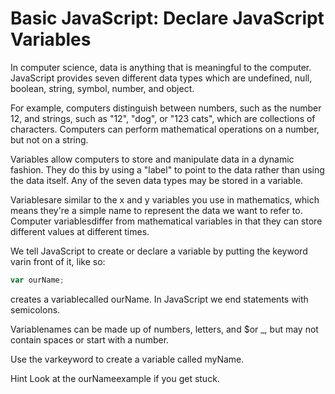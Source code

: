 # Basic JavaScript: Declare JavaScript Variables
In computer science, data is anything that is meaningful to the computer. JavaScript provides seven different data types which are undefined, null, boolean, string, symbol, number, and object.

For example, computers distinguish between numbers, such as the number 12, and strings, such as "12", "dog", or "123 cats", which are collections of characters. Computers can perform mathematical operations on a number, but not on a string.

Variables allow computers to store and manipulate data in a dynamic fashion. They do this by using a "label" to point to the data rather than using the data itself. Any of the seven data types may be stored in a variable.

Variablesare similar to the x and y variables you use in mathematics, which means they're a simple name to represent the data we want to refer to. Computer variablesdiffer from mathematical variables in that they can store different values at different times.

We tell JavaScript to create or declare a variable by putting the keyword varin front of it, like so:

```javascript
var ourName;
```
creates a variablecalled ourName. In JavaScript we end statements with semicolons.

Variablenames can be made up of numbers, letters, and $or _, but may not contain spaces or start with a number.


Use the varkeyword to create a variable called myName.

Hint
Look at the ourNameexample if you get stuck.
